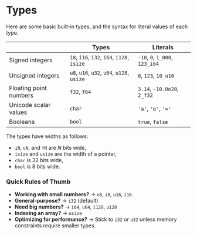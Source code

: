 # Types

Here are some basic built-in types, and the syntax for literal values of each type.

|                        | Types                                      | Literals                       |
| ---------------------- | ------------------------------------------ | ------------------------------ |
| Signed integers        | `i8`, `i16`, `i32`, `i64`, `i128`, `isize` | `-10`, `0`, `1_000`, `123_i64` |
| Unsigned integers      | `u8`, `u16`, `u32`, `u64`, `u128`, `usize` | `0`, `123`, `10_u16`           |
| Floating point numbers | `f32`, `f64`                               | `3.14`, `-10.0e20`, `2_f32`    |
| Unicode scalar values  | `char`                                     | `'a'`, `'α'`, `'∞'`            |
| Booleans               | `bool`                                     | `true`, `false`                |

The types have widths as follows:

- `iN`, `uN`, and `fN` are _N_ bits wide,
- `isize` and `usize` are the width of a pointer,
- `char` is 32 bits wide,
- `bool` is 8 bits wide.



### **Quick Rules of Thumb**

- **Working with small numbers?** → `u8`, `i8`, `u16`, `i16`
- **General-purpose?** → `i32` (default)
- **Need big numbers?** → `i64`, `u64`, `i128`, `u128`
- **Indexing an array?** → `usize`
- **Optimizing for performance?** → Stick to `i32` or `u32` unless memory constraints require smaller types.